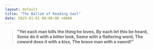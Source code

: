 ```yaml
---
layout: default
title: "The Ballad of Reading Gaol"
date: 2025-01-01 00:00:00 +0000
---
```


> **"Yet each man kills the thing he loves,
> By each let this be heard,
> Some do it with a bitter look,
> Some with a flattering word,
> The coward does it with a kiss,
> The brave man with a sword!"**